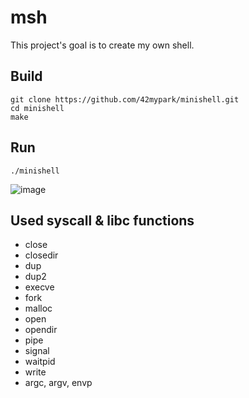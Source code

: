 # msh

This project's goal is to create my own shell.

## Build
```
git clone https://github.com/42mypark/minishell.git
cd minishell
make
```

## Run
```
./minishell
```

![image](https://github.com/42mypark/minishell/assets/56795942/239d60c2-03de-4373-928f-c2d7486a80b4)

## Used syscall & libc functions
- close
- closedir
- dup
- dup2
- execve
- fork
- malloc
- open
- opendir
- pipe
- signal
- waitpid
- write
- argc, argv, envp
